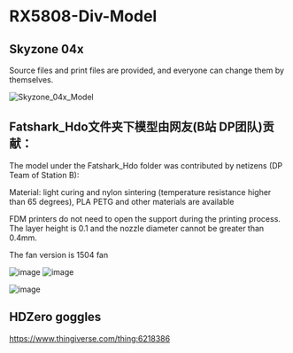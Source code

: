 # RX5808-Div-Model

## Skyzone 04x

Source files and print files are provided, and everyone can change them by themselves.

![Skyzone_04x_Model](https://user-images.githubusercontent.com/66466560/183940562-b877ccec-e752-47b3-938a-c5f64f1a514a.png)

## Fatshark_Hdo文件夹下模型由网友(B站 DP团队)贡献：

The model under the Fatshark_Hdo folder was contributed by netizens (DP Team of Station B):

Material: light curing and nylon sintering (temperature resistance higher than 65 degrees), PLA PETG and other materials are available

FDM printers do not need to open the support during the printing process. The layer height is 0.1 and the nozzle diameter cannot be greater than 0.4mm.

The fan version is 1504 fan

![image](https://user-images.githubusercontent.com/66466560/184098248-0e138287-95ae-4485-8729-0a6c8059df8b.png) ![image](https://user-images.githubusercontent.com/66466560/184097882-8b70ea03-84a9-41f1-b333-2558fd38a662.png)

![image](https://user-images.githubusercontent.com/66466560/184097969-b00d6132-9db1-411d-9392-68350887fbf1.png)

## HDZero goggles

https://www.thingiverse.com/thing:6218386



